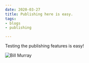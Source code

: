 ```yaml
---
date: 2020-03-27
title: Publishing here is easy.
tags:
- blogs
- publishing

---
```

Testing the publishing features is easy!

![Bill Murray](https://www.fillmurray.com/g/410/212)